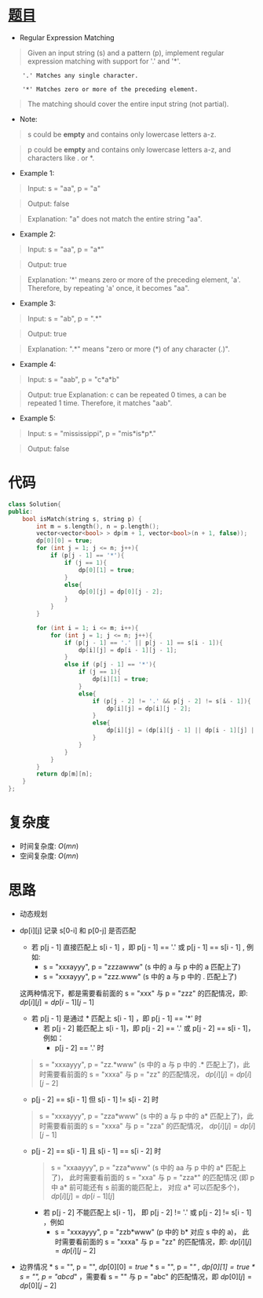 # [题目](https://leetcode.com/problems/regular-expression-matching/)

* Regular Expression Matching

> Given an input string (s) and a pattern (p), implement regular expression matching with support for '.' and '*'.
     
        '.' Matches any single character.
     
        '*' Matches zero or more of the preceding element.
        
> The matching should cover the entire input string (not partial).

* Note:

> s could be **empty** and contains only lowercase letters a-z.

> p could be **empty** and contains only lowercase letters a-z, and characters like . or *.

* Example 1:

> Input: s = "aa", p = "a"

> Output: false

> Explanation: "a" does not match the entire string "aa".


* Example 2:

> Input: s = "aa", p = "a*"

> Output: true

> Explanation: '*' means zero or more of the preceding element, 'a'. Therefore, by repeating 'a' once, it becomes "aa".

* Example 3:

> Input: s = "ab", p = ".*"

> Output: true

> Explanation: ".\*" means "zero or more (*) of any character (.)".

* Example 4:

> Input: s = "aab", p = "c\*a\*b"

> Output: true
> Explanation: c can be repeated 0 times, a can be repeated 1 time. Therefore, it matches "aab".

* Example 5:

> Input: s = "mississippi", p = "mis\*is\*p\*."

> Output: false

# 代码

```cpp
class Solution{
public:
    bool isMatch(string s, string p) {
        int m = s.length(), n = p.length();
        vector<vector<bool> > dp(m + 1, vector<bool>(n + 1, false));
        dp[0][0] = true;
        for (int j = 1; j <= n; j++){
            if (p[j - 1] == '*'){
                if (j == 1){
                    dp[0][1] = true;
                }
                else{
                    dp[0][j] = dp[0][j - 2];
                }
            }
        }

        for (int i = 1; i <= m; i++){
            for (int j = 1; j <= n; j++){
                if (p[j - 1] == '.' || p[j - 1] == s[i - 1]){
                    dp[i][j] = dp[i - 1][j - 1];
                }
                else if (p[j - 1] == '*'){
                    if (j == 1){
                        dp[i][1] = true;
                    }
                    else{
                        if (p[j - 2] != '.' && p[j - 2] != s[i - 1]){
                            dp[i][j] = dp[i][j - 2];
                        }
                        else{
                            dp[i][j] = (dp[i][j - 1] || dp[i - 1][j] || dp[i][j - 2]);
                        }
                    }
                }
            }
        }
        return dp[m][n];
    }
};
```

# 复杂度
* 时间复杂度: $O(mn)$
* 空间复杂度: $O(mn)$

# 思路
* 动态规划
* dp[i][j] 记录 s[0-i] 和 p[0-j] 是否匹配
	* 若 p[j - 1] 直接匹配上 s[i - 1] ，即 p[j - 1] == '.' 或 p[j - 1] == s[i - 1] , 例如:
		* s = "xxxayyy", p = "zzzawww" (s 中的 a 与 p 中的 a 匹配上了)
		* s = "xxxayyy", p = "zzz.www" (s 中的 a 与 p 中的 . 匹配上了)
	
	这两种情况下，都是需要看前面的 s = "xxx" 与 p = "zzz" 的匹配情况，即: $dp[i][j] = dp[i - 1][j -1]$
	
	* 若 p[j - 1] 是通过 * 匹配上 s[i - 1] ，即 p[j - 1] == '*' 时
		* 若 p[j - 2] 能匹配上 s[i - 1]，即 p[j - 2] == '.' 或 p[j - 2] == s[i - 1]，例如：
			* p[j - 2] == '.' 时		
			
	> s = "xxxayyy", p = "zz.\*www" (s 中的 a 与 p 中的 .* 匹配上了)，此时需要看前面的 s = "xxxa" 与 p = "zz" 的匹配情况， $dp[i][j] = dp[i][j - 2]$

	 * p[j - 2] == s[i - 1] 但 s[i - 1] != s[i - 2] 时
		    
     > s = "xxxayyy", p = "zza\*www" (s 中的 a 与 p 中的 a* 匹配上了)，此时需要看前面的 s = "xxxa" 与 p = "zza" 的匹配情况， $dp[i][j] = dp[i][j  - 1]$
			
     * p[j - 2] == s[i - 1] 且 s[i - 1] == s[i - 2] 时
		    
		  > s = "xxaayyy", p = "zza\*www" (s 中的 aa 与 p 中的 a* 匹配上了)， 此时需要看前面的 s = "xxa" 与 p = "zza\*" 的匹配情况 (即 p 中 a* 前可能还有 s 前面的能匹配上， 对应 a* 可以匹配多个)， $dp[i][j] = dp[i - 1][j]$
	
		* 若 p[j - 2] 不能匹配上 s[i - 1]， 即 p[j - 2] != '.' 或 p[j - 2] != s[i - 1] ，例如
			* s = "xxxayyy", p = "zzb\*www" (p 中的 b* 对应 s 中的 a)， 此时需要看前面的 s = "xxxa" 与 p = "zz" 的匹配情况，即: $dp[i][j] = dp[i][j - 2]$
	
* 边界情况
      * s = "", p = "", $dp[0][0] = true$
      * s = "", p = "*" , $dp[0][1] = true$
      * s = "", p = "abcd*" ，需要看 s = "" 与 p = "abc" 的匹配情况，即 $dp[0][j] = dp[0][j - 2]$
